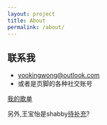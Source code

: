 ```yaml
---
layout: project
title: About
permalink: /about/
---
```

<h2 class="projects-title"><i class="fa fa-address-card-o fa-5x"></i></h2>

## 联系我

* <yookingwong@outlook.com>
* 或者是页脚的各种社交账号

[我的歌单]

另外,王宝怡是shabby[待补充]?

[我的歌单]:/music
[待补充]: /shabby